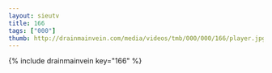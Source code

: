```yaml
--- 
layout: sieutv
title: 166
tags: ["000"]
thumb: http://drainmainvein.com/media/videos/tmb/000/000/166/player.jpg
---
```

{% include drainmainvein key="166" %} 
